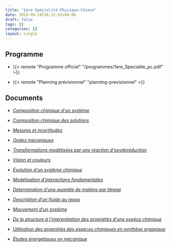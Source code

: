 ```yaml
---
title: "1ère Spécialité Physique-Chimie"
date: 2019-09-14T16:22:53+04:00
draft: false
tags: []
categories: []
layout: single
---
```


## Programme

- {{< remote "Programme officiel" "/programmes/1ere_Specialite_pc.pdf" >}}

- {{< remote "Planning prévisionnel" "planning-previsionnel" >}}

## Documents

- [*Composition chimique d'un système*](chap-1)

- [*Composition chimique des solutions*](chap-2)

- [*Mesures et incertitudes*](chap-3)

- [*Ondes mécaniques*](chap-4)

- [*Transformations modélisées par une réaction d'oxydoréduction*](chap-6)

- [*Vision et couleurs*](chap-5)

- [*Évolution d'un système chimique*](chap-7)

- [*Modélisation d’interactions fondamentales*](chap-8)

- [*Détermination d’une quantité de matière par titrage*](chap-9)

- [*Description d’un fluide au repos*](chap-10)

- [*Mouvement d’un système*](chap-11)

- [*De la structure à l'interprétation des propriétés d'une espèce chimique*](chap-12)

- [*Utilisation des propriétés des espèces chimiques en synthèse organique*](chap-13)

- [*Études énergétiques en mécanique*](chap-14)
